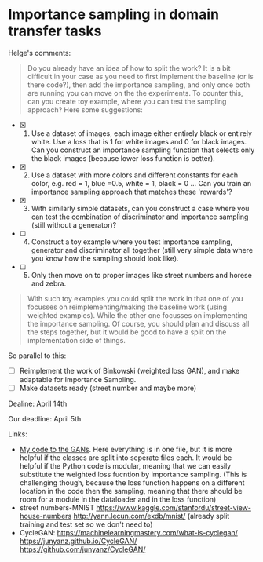 # Importance sampling in domain transfer tasks

Helge's comments:
> Do you already have an idea of how to split the work? It is a bit difficult in your case as you need to first implement the baseline (or is there code?), then add the importance sampling, and only once both are running you can move on the the experiments. To counter this, can you create toy example, where you can test the sampling approach? Here some suggestions: 

- [x] 1. Use a dataset of images, each image either entirely black or entirely white. Use a loss that is 1 for white images and 0 for black images. Can you construct an importance sampling function that selects only the black images (because lower loss function is better).

- [x] 2. Use a dataset with more colors and different constants for each color, e.g. red = 1, blue =0.5, white = 1, black = 0 ... Can you train an importance sampling approach that matches these 'rewards'? 

- [x] 3. With similarly simple datasets, can you construct a case where you can test the combination of discriminator and importance sampling (still without a generator)? 

- [ ] 4. Construct a toy example where you test importance sampling, generator and discriminator all together (still very simple 
data where you know how the sampling should look like). 

- [ ] 5. Only then move on to proper images like street numbers and horese and zebra.

> With such toy examples you could split the work in that one of you focusses on reimplementing/making the baseline work (using weighted examples). While the other one focusses on implementing the importance sampling. Of course, you should plan and discuss all the steps together, but it would be good to have a split on the implementation side of things.

So parallel to this:

- [ ] Reimplement the work of Binkowski (weighted loss GAN), and make adaptable for Importance Sampling.
- [ ] Make datasets ready (street number and maybe more)

Dealine: April 14th

Our deadline: April 5th

Links:
- [My code to the GANs](https://github.com/MichelleAppel/deep-learning/blob/master/assignment_3/code). Here everything is in one file, but it is more helpful if the classes are split into seperate files each. It would be helpful if the Python code is modular, meaning that we can easily substitute the weighted loss fucntion by importance sampling. (This is challenging though, because the loss function happens on a different location in the code then the sampling, meaning that there should be room for a module in the dataloader and in the loss function)
- street numbers-MNIST https://www.kaggle.com/stanfordu/street-view-house-numbers
http://yann.lecun.com/exdb/mnist/
(already split training and test set so we don't need to)
- CycleGAN: https://machinelearningmastery.com/what-is-cyclegan/
https://junyanz.github.io/CycleGAN/
https://github.com/junyanz/CycleGAN/
